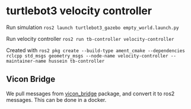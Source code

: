 # turtlebot3 velocity controller


Run simulation
`ros2 launch turtlebot3_gazebo empty_world.launch.py`

Run velocity controller
`ros2 run tb-controller velocity-controller `


Created with
`ros2 pkg create --build-type ament_cmake --dependencies rclcpp std_msgs geometry_msgs --node-name velocity-controller --maintainer-name hussein tb-controller`

## Vicon Bridge

We pull messages from [vicon_bridge](https://github.com/ethz-asl/vicon_bridge) package, and convert it to ros2 messages. This can be done in a docker. 

